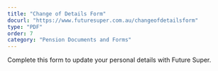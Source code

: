```yaml
---
title: "Change of Details Form"
docurl: "https://www.futuresuper.com.au/changeofdetailsform"
type: "PDF"
order: 7
category: "Pension Documents and Forms"
---
```


Complete this form to update your personal details with Future Super.
